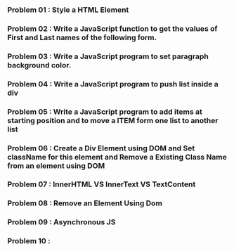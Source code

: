 ### Problem 01 : Style a HTML Element
### Problem 02 : Write a JavaScript function to get the values of First and Last names of the following form.
### Problem 03 : Write a JavaScript program to set paragraph background color.
### Problem 04 : Write a JavaScript program to push list inside a div
### Problem 05 : Write a JavaScript program to add items at starting position and to move a ITEM form one list to another list
### Problem 06 : Create a Div Element using DOM and Set className for this element and Remove a Existing Class Name from an element using DOM
### Problem 07 : InnerHTML VS InnerText VS TextContent
### Problem 08 : Remove an Element Using Dom
### Problem 09 : Asynchronous JS
### Problem 10 : 